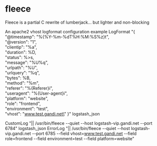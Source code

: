 fleece
======

Fleece is a partial C rewrite of lumberjack... but lighter and non-blocking

An apache2 vhost logformat configuration example
   LogFormat "{ \
            \"@timestamp\": \"%{%Y-%m-%dT%H:%M:%S%z}t\", \
            \"@version\": \"1\", \
            \"clientip\": \"%a\", \
            \"duration\": %D, \
            \"status\": %>s, \
            \"message\": \"%U%q\", \
            \"urlpath\": \"%U\", \
            \"urlquery\": \"%q\", \
            \"bytes\": %B, \
            \"method\": \"%m\", \
            \"referer\": \"%{Referer}i\", \
            \"useragent\": \"%{User-agent}i\", \
            \"platform\": \"website\", \
            \"role\": \"frontend\", \
            \"environment\": \"test\", \
            \"vhost\": \"www.test.gandi.net\" }" logstash_json

   CustomLog "|| /usr/bin/fleece --quiet --host logstash-vip.gandi.net --port 6784" logstash_json
   ErrorLog  "|| /usr/bin/fleece --quiet --host logstash-vip.gandi.net --port 6785 --field vhost=www.test.gandi.net --field role=frontend --field environment=test --field platform=website"
